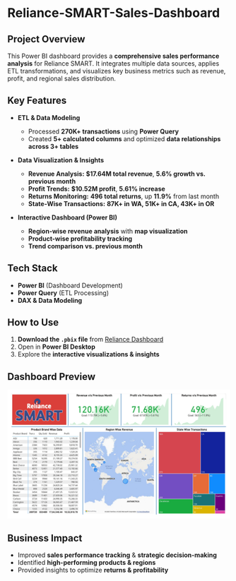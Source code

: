 # Reliance-SMART-Sales-Dashboard

## Project Overview  
This Power BI dashboard provides a **comprehensive sales performance analysis** for Reliance SMART. It integrates multiple data sources, applies ETL transformations, and visualizes key business metrics such as revenue, profit, and regional sales distribution.

## Key Features  
- **ETL & Data Modeling**  
  - Processed **270K+ transactions** using **Power Query**  
  - Created **5+ calculated columns** and optimized **data relationships across 3+ tables**  

- **Data Visualization & Insights**  
  - **Revenue Analysis:** **$17.64M total revenue**, **5.6% growth vs. previous month**  
  - **Profit Trends:** **$10.52M profit**, **5.61% increase**  
  - **Returns Monitoring:** **496 total returns**, up **11.9%** from last month  
  - **State-Wise Transactions:** **87K+ in WA, 51K+ in CA, 43K+ in OR**  

- **Interactive Dashboard (Power BI)**  
  - **Region-wise revenue analysis** with **map visualization**  
  - **Product-wise profitability tracking**  
  - **Trend comparison vs. previous month**  

## Tech Stack  
- **Power BI** (Dashboard Development)  
- **Power Query** (ETL Processing)  
- **DAX & Data Modeling**  

##  How to Use  
1. **Download the `.pbix` file** from [Reliance Dashboard](https://github.com/Tej-99/Reliance-SMART-Sales-Dashboard/blob/main/Reliance_Dashboard.pbix) 
2. Open in **Power BI Desktop**  
3. Explore the **interactive visualizations & insights**  

## Dashboard Preview  
![Reliance Dashboard](Reliance_Dashboard.jpg)

## Business Impact  
- Improved **sales performance tracking** & **strategic decision-making**  
- Identified **high-performing products & regions**  
- Provided insights to optimize **returns & profitability**  
